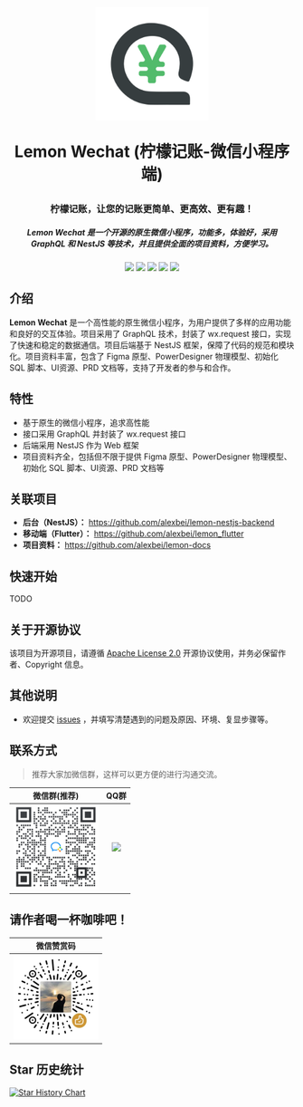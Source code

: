 <p align="center">
    <img src="https://raw.githubusercontent.com/alexbei/lemon-docs/main/images/logo/lemon-wechat-logo.png" alt="logo" width="200" height="200" />
</p>

<h1 align="center" style="margin: 30px 0 30px; font-weight: bold;">Lemon Wechat (柠檬记账-微信小程序端)</h1>
<h3 align="center">柠檬记账，让您的记账更简单、更高效、更有趣！</h3>
<h5 align="center">Lemon Wechat 是一个开源的原生微信小程序，功能多，体验好，采用 GraphQL 和 NestJS 等技术，并且提供全面的项目资料，方便学习。</h5>

<p align="center">    
    <a><img src="https://img.shields.io/github/stars/alexbei/lemon-wechat?style=social"></a>
    <a><img src="https://img.shields.io/github/forks/alexbei/lemon-wechat?style=social"></a>
    <a><img src="https://img.shields.io/github/issues/alexbei/lemon-wechat"></a>
    <a><img src="https://img.shields.io/github/repo-size/alexbei/lemon-wechat"></a>
    <a><img src="https://img.shields.io/github/license/alexbei/lemon-wechat"></a>
</p>



## 介绍

**Lemon Wechat** 是一个高性能的原生微信小程序，为用户提供了多样的应用功能和良好的交互体验。项目采用了 GraphQL 技术，封装了 wx.request 接口，实现了快速和稳定的数据通信。项目后端基于 NestJS 框架，保障了代码的规范和模块化。项目资料丰富，包含了 Figma 原型、PowerDesigner 物理模型、初始化 SQL 脚本、UI资源、PRD 文档等，支持了开发者的参与和合作。



## 特性

- 基于原生的微信小程序，追求高性能
- 接口采用 GraphQL 并封装了 wx.request 接口
- 后端采用 NestJS 作为 Web 框架
- 项目资料齐全，包括但不限于提供 Figma 原型、PowerDesigner 物理模型、初始化 SQL 脚本、UI资源、PRD 文档等



## 关联项目

- **后台（NestJS）：** https://github.com/alexbei/lemon-nestjs-backend
- **移动端（Flutter）：** https://github.com/alexbei/lemon_flutter
- **项目资料：** https://github.com/alexbei/lemon-docs



## 快速开始
TODO


## 关于开源协议

该项目为开源项目，请遵循 [Apache License 2.0](https://github.com/alexbei/lemon-wechat/blob/main/LICENSE) 开源协议使用，并务必保留作者、Copyright 信息。



## 其他说明

- 欢迎提交 [issues](https://github.com/alexbei/lemon-wechat/issues) ，并填写清楚遇到的问题及原因、环境、复显步骤等。



## 联系方式

> 推荐大家加微信群，这样可以更方便的进行沟通交流。

| 微信群(推荐) | QQ群 |
|:-:|:-:|
| <img src="https://raw.githubusercontent.com/alexbei/lemon-docs/main/images/wechat-group/wechat-group-qr.png" alt="qr" width="150" height="150" /> |  <a href="https://qm.qq.com/cgi-bin/qm/qr?k=2Qcv_tL-4hJQJpy8y41cpkx5tM-ENWaO&jump_from=webapi"><img src="https://img.shields.io/badge/%E5%8F%AF%E5%8A%A0-742462745-brightgreen"></a> |



## 请作者喝一杯咖啡吧！

| 微信赞赏码 |
|:-:|
| <img src="https://raw.githubusercontent.com/alexbei/lemon-docs/main/images/buy-me-a-coffee/wechat.jpg" alt="coffee" width="150" height="150" /> |



## Star 历史统计

[![Star History Chart](https://api.star-history.com/svg?repos=alexbei/lemon-wechat&type=Date)](https://star-history.com/#alexbei/lemon-wechat&Date)